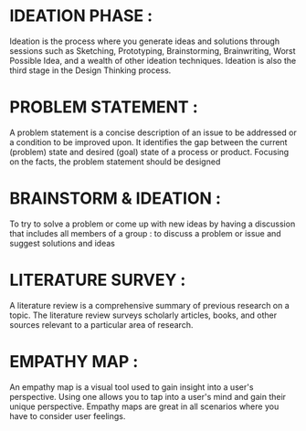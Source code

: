 # IDEATION PHASE :
  Ideation is the process where you generate ideas and solutions through sessions such as Sketching, Prototyping, Brainstorming, Brainwriting, Worst Possible Idea, and a wealth of other ideation techniques. Ideation is also the third stage in the Design Thinking process.
  
# PROBLEM STATEMENT :
  A problem statement is a concise description of an issue to be addressed or a condition to be improved upon. It identifies the gap between the current (problem) state and desired (goal) state of a process or product. Focusing on the facts, the problem statement should be designed

# BRAINSTORM & IDEATION :
  To try to solve a problem or come up with new ideas by having a discussion that includes all members of a group : to discuss a problem or issue and suggest solutions and ideas

# LITERATURE SURVEY :
  A literature review is a comprehensive summary of previous research on a topic. The literature review surveys scholarly articles, books, and other sources relevant to a particular area of research.

# EMPATHY MAP :
  An empathy map is a visual tool used to gain insight into a user's perspective. Using one allows you to tap into a user's mind and gain their unique perspective. Empathy maps are great in all scenarios where you have to consider user feelings.

